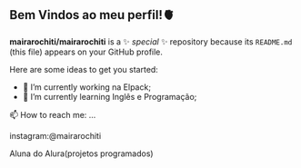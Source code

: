 ## Bem Vindos ao meu perfil!🫀


**mairarochiti/mairarochiti** is a ✨ _special_ ✨ repository because its `README.md` (this file) appears on your GitHub profile.

Here are some ideas to get you started:

- 🔭 I’m currently working na Elpack;
- 🌱 I’m currently learning Inglês e Programação;




📫 How to reach me: ...

instagram:@mairarochiti

Aluna do Alura(projetos programados)

